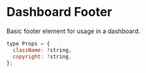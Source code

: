 # Dashboard Footer

Basic footer element for usage in a dashboard.

```javascript
type Props = {
  className: ?string,
  copyright: ?string,
};
```
